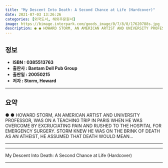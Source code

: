 ```yaml
---
title: "My Descent Into Death: A Second Chance at Life (Hardcover)"
date: 2021-07-03 13:26:26
categories: [외국도서, 해외주문원서]
image: https://bimage.interpark.com/goods_image/0/7/8/8/17620788s.jpg
description: ● ● HOWARD STORM, AN AMERICAN ARTIST AND UNIVERSITY PROFESSOR, WAS ON A TEACHING TRIP IN PARIS WHEN HE WAS OVERCOME BY EXCRUCIATING PAIN AND RUSHED TO THE HOS
---
```


## **정보**

- **ISBN : 0385513763**
- **출판사 : Bantam Dell Pub Group**
- **출판일 : 20050215**
- **저자 : Storm, Howard**

------



## **요약**

●  ●  HOWARD STORM, AN AMERICAN ARTIST AND UNIVERSITY PROFESSOR, WAS ON A TEACHING TRIP IN PARIS WHEN HE WAS OVERCOME BY EXCRUCIATING PAIN AND RUSHED TO THE HOSPITAL FOR EMERGENCY SURGERY. STORM KNEW HE WAS ON THE BRINK OF DEATH AS AN ATHEIST, HE ASSUMED THAT DEATH WOULD MEAN... 

------



------


My Descent Into Death: A Second Chance at Life (Hardcover) 

------


